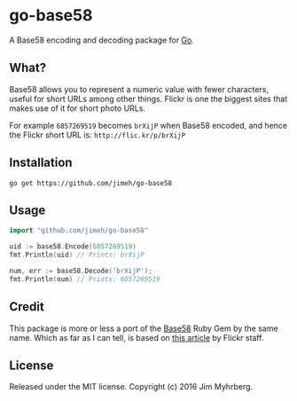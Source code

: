 # go-base58

A Base58 encoding and decoding package for [Go](https://golang.org/).

## What?

Base58 allows you to represent a numeric value with fewer characters, useful
for short URLs among other things. Flickr is one the biggest sites that makes
use of it for short photo URLs.

For example `6857269519` becomes `brXijP` when Base58 encoded, and hence the
Flickr short URL is: `http://flic.kr/p/brXijP`

## Installation

    go get https://github.com/jimeh/go-base58

## Usage

```go
import "github.com/jimeh/go-base58"

uid := base58.Encode(6857269519)
fmt.Println(uid) // Prints: brXijP

num, err := base58.Decode('brXijP');
fmt.Println(num) // Prints: 6857269519
```

## Credit

This package is more or less a port of the [Base58][gem] Ruby Gem by the same
name. Which as far as I can tell, is based on [this article][article] by Flickr
staff.

[gem]: https://github.com/dougal/base58
[article]: https://www.flickr.com/groups/51035612836@N01/discuss/72157616713786392/

## License

Released under the MIT license. Copyright (c) 2016 Jim Myhrberg.
